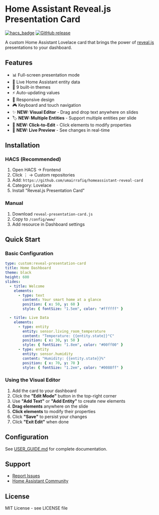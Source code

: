 # Home Assistant Reveal.js Presentation Card

[![hacs_badge](https://img.shields.io/badge/HACS-Custom-orange.svg)](https://github.com/custom-components/hacs)
[![GitHub release](https://img.shields.io/github/release/umairrafiq/homeassistant-reveal-card.svg)](https://github.com/umairrafiq/homeassistant-reveal-card/releases)

A custom Home Assistant Lovelace card that brings the power of [reveal.js](https://revealjs.com/) presentations to your dashboard.

## Features

- 📊 Full-screen presentation mode
- 🔄 Live Home Assistant entity data
- 🎨 9 built-in themes
- ⚡ Auto-updating values
- 📱 Responsive design
- 🎮 Keyboard and touch navigation
- ✨ **NEW: Visual Editor** - Drag and drop text anywhere on slides
- 🏷️ **NEW: Multiple Entities** - Support multiple entities per slide
- 🎯 **NEW: Click-to-Edit** - Click elements to modify properties
- 💾 **NEW: Live Preview** - See changes in real-time

## Installation

### HACS (Recommended)

1. Open HACS → Frontend
2. Click ⋮ → Custom repositories
3. Add: `https://github.com/umairrafiq/homeassistant-reveal-card`
4. Category: Lovelace
5. Install "Reveal.js Presentation Card"

### Manual

1. Download `reveal-presentation-card.js`
2. Copy to `/config/www/`
3. Add resource in Dashboard settings

## Quick Start

### Basic Configuration
```yaml
type: custom:reveal-presentation-card
title: Home Dashboard
theme: black
height: 600
slides:
  - title: Welcome
    elements:
      - type: text
        content: Your smart home at a glance
        position: { x: 50, y: 60 }
        style: { fontSize: "1.5em", color: "#ffffff" }

  - title: Live Data
    elements:
      - type: entity
        entity: sensor.living_room_temperature
        content: "Temperature: {{entity.state}}°C"
        position: { x: 30, y: 50 }
        style: { fontSize: "1.8em", color: "#00ff00" }
      - type: entity
        entity: sensor.humidity
        content: "Humidity: {{entity.state}}%"
        position: { x: 70, y: 70 }
        style: { fontSize: "1.2em", color: "#0088ff" }
```

### Using the Visual Editor

1. Add the card to your dashboard
2. Click the **"Edit Mode"** button in the top-right corner
3. Use **"Add Text"** or **"Add Entity"** to create new elements
4. **Drag elements** anywhere on the slide
5. **Click elements** to modify their properties
6. Click **"Save"** to persist your changes
7. Click **"Exit Edit"** when done

## Configuration

See [USER_GUIDE.md](USER_GUIDE.md) for complete documentation.

## Support

- [Report Issues](https://github.com/umairrafiq/homeassistant-reveal-card/issues)
- [Home Assistant Community](https://community.home-assistant.io/)

## License

MIT License - see LICENSE file

